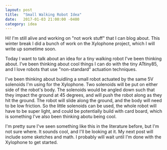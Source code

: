 ```yaml
---
layout: post
title:  "Small Walking Robot Idea"
date:   2017-01-03 21:00:00 -0400
category: idea
---
```


Hi! I'm still alive and working on "not work stuff" that I can blog about.
This winter break I did a bunch of work on the Xylophone project, which I will
write up sometime soon.

Today I want to talk about an idea for a tiny walking robot I've been thinking
about. I've been thinking about cool things I can do with the tiny ATtiny85,
and I love robots that use "non-standard" actuation techniques.

I've been thinking about buidling a small robot actuated by the same 5V
solenoids I'm using for the Xylophone. Two solenoids will be put on either
side of the robot's body. The solenoids would be angled down such that
they impact the ground at 45 degrees, and will push the robot along as
they hit the ground. The robot will slide along the ground, and the body
will need to be low friction. So the little solenoids can be used, the whole
robot will have to be super light, and could be potentially build with
card board, which is something I've also been thinking abotu being cool.

I'm pretty sure I've seen something like this in the literature before, but
I'm not sure where. It sounds cool, and I'll be looking at it. My next post
will include some sketches and math. I probably will wait until I'm done
with the Xylophone to get started.
